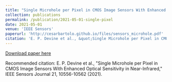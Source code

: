 ```yaml
---
title: "Single Microhole per Pixel in CMOS Image Sensors With Enhanced Optical Sensitivity in Near-Infrared"
collection: publications
permalink: /publication/2021-05-01-single-pixel
date: 2021-05-01
venue: 'IEEE Sensors'
paperurl: 'http://cesarbartolo.github.io/files/sensors_microhole.pdf'
citation: 'E. P. Devine et al., &quot;Single Microhole per Pixel in CMOS Image Sensors With Enhanced Optical Sensitivity in Near-Infrared,&quot; IEEE Sensors Journal 21, 10556-10562 (2021).'
---
```

[Download paper here](http://cesarbartolo.github.io/files/sensors_microhole.pdf)

Recommended citation: E. P. Devine et al., "Single Microhole per Pixel in CMOS Image Sensors With Enhanced Optical Sensitivity in Near-Infrared," IEEE Sensors Journal 21, 10556-10562 (2021).